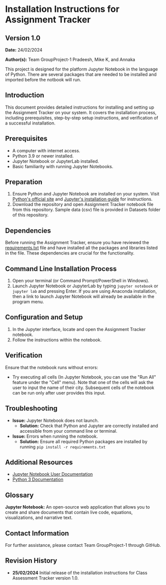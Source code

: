 # Installation Instructions for Assignment Tracker
## Version 1.0 
**Date:** 24/02/2024

**Author(s):**
Team GroupProject-1
Pradeesh, Mike K, and Annaka

This project is designed for the platform Jupyter Notebook in the language of Python. 
There are several packages that are needed to be installed and imported before the notbook will run.

## Introduction
This document provides detailed instructions for installing and setting up the Assignment Tracker
on your system. It covers the installation process, including prerequisites, step-by-step setup instructions, 
and verification of a successful installation. 

## Prerequisites
- A computer with internet access.
- Python 3.9 or newer installed.
- Jupyter Notebook or JupyterLab installed.
- Basic familiarity with running Jupyter Notebooks.

## Preparation
1. Ensure Python and Jupyter Notebook are installed on your system. Visit [Python's official site](https://www.python.org/downloads/) 
and [Jupyter's installation guide](https://jupyter.org/install) for instructions.
2. Download the repository and open Assignment Tracker notebook file from this repository. Sample data (csv) file is provided in Datasets folder of this repository. 

## Dependencies
Before running the Assignment Tracker, ensure you have reviewed the [requirements.txt](https://github.com/GadgetGlitch/GroupProject-1/blob/main/requirements.txt) file and have installed all the packages and libraries listed in the file. These dependencies are crucial for the functionality.

## Command Line Installation Process
1. Open your terminal (or Command Prompt/PowerShell in Windows).
2. Launch Jupyter Notebook or JupyterLab by typing `jupyter notebook` or `jupyter lab` and pressing Enter. If you are using Anaconda installation, then a link to launch Jupyter Notebook will already be available in the program menu.

## Configuration and Setup
1. In the Jupyter interface, locate and open the Assignment Tracker notebook.
2. Follow the instructions within the notebook.

## Verification
Ensure that the notebook runs without errors:
- Try executing all cells (In Jupyter Notebook, you can use the "Run All" feature under the "Cell" menu). Note that one of the cells will ask the user to input the name of their city. Subsequent cells of the notebook can be run only after user provides this input.

## Troubleshooting
- **Issue:** Jupyter Notebook does not launch.
  - **Solution:** Check that Python and Jupyter are correctly installed and accessible from your command line or terminal.
- **Issue:** Errors when running the notebook.
  - **Solution:** Ensure all required Python packages are installed by running `pip install -r requirements.txt` 

## Additional Resources
- [Jupyter Notebook User Documentation](https://jupyter-notebook.readthedocs.io/en/stable/)
- [Python 3 Documentation](https://docs.python.org/3/)

## Glossary
**Jupyter Notebook:** An open-source web application that allows you to create and share documents 
that contain live code, equations, visualizations, and narrative text.

## Contact Information
For further assistance, please contact Team GroupProject-1 through GitHub.

## Revision History
- **25/02/2024** Initial release of the installation instructions for Class Assessment Tracker version 1.0.
